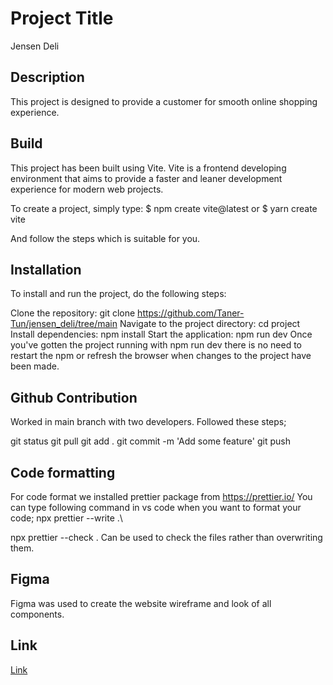# Project Title
Jensen Deli

## Description
This project is designed to provide a customer for smooth online shopping experience.

## Build
This project has been built using Vite. Vite is a frontend developing environment that aims to provide a faster and leaner development experience for modern web projects.

To create a project, simply type:
$ npm create vite@latest or
$ yarn create vite

And follow the steps which is suitable for you.

## Installation
To install and run the project, do the following steps:

Clone the repository: git clone https://github.com/Taner-Tun/jensen_deli/tree/main
Navigate to the project directory: cd project
Install dependencies: npm install
Start the application: npm run dev
Once you've gotten the project running with npm run dev there is no need to restart the npm or refresh the browser when changes to the project have been made.

## Github Contribution
Worked in main branch with two developers. Followed these steps;

git status
git pull
git add . 
git commit -m 'Add some feature'
git push 

## Code formatting
For code format we installed prettier package from https://prettier.io/
You can type following command in vs code when you want to format your code;
npx prettier --write .\

npx prettier --check .
Can be used to check the files rather than overwriting them.

## Figma
Figma was used to create the website wireframe and look of all components.

## Link
[Link](https://www.figma.com/file/oQF8O5ObNvNEXUhdC2HlVR/JensenDeli?type=design&node-id=0%3A1&t=GEDD1oZhutEhzDks-1)